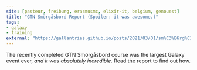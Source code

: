 ```yaml
---
site: [pasteur, freiburg, erasmusmc, elixir-it, belgium, genouest]
title: "GTN Smörgåsbord Report (Spoiler: it was awesome.)"
tags: 
- galaxy
- training
external: "https://gallantries.github.io/posts/2021/03/01/sm%C3%B6rg%C3%A5sbord/"
---
```


The recently completed GTN Smörgåsbord course was the largest Galaxy event ever, *and it was absolutely incredible.*  Read the report to find out how.
